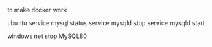 to make docker work

ubuntu
service mysql status
service mysqld stop
service mysqld start

windows
net stop MySQL80
